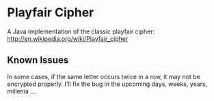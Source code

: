 # Playfair Cipher

A Java implementation of the classic playfair cipher:
http://en.wikipedia.org/wiki/Playfair_cipher

## Known Issues

In some cases, if the same letter occurs twice in a row, it may not be encrypted properly. I'll fix the bug in the upcoming days, weeks, years, millenia ...
